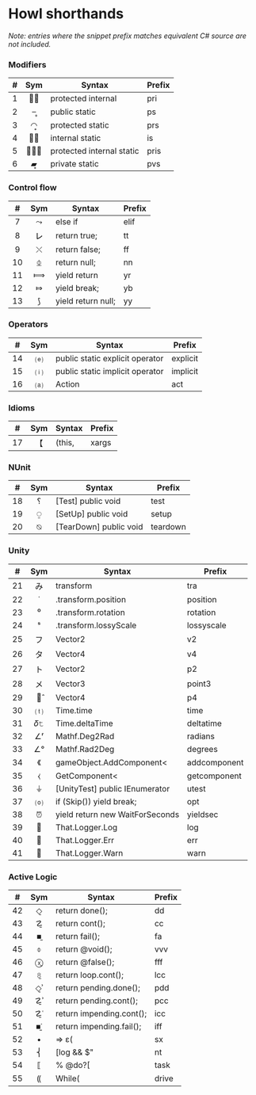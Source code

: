 # Howl shorthands

*Note: entries where the snippet prefix matches
equivalent C# source are not included.*

### Modifiers
|  #  | Sym | Syntax    | Prefix |
| :-: | :-: | ---       | ---     |
| 1 | ︲̑ | protected internal | pri |
| 2 | ‒̥ | public static | ps |
| 3 | ◠̥ | protected static | prs |
| 4 | ︲̥ | internal static | is |
| 5 | ︲̥̑ | protected internal static | pris |
| 6 | ▰̥ | private static | pvs |

### Control flow
|  #  | Sym | Syntax    | Prefix |
| :-: | :-: | ---       | ---     |
| 7 | ⤳ | else if | elif |
| 8 | ㆑ | return true; | tt |
| 9 | ⤬ | return false; | ff |
| 10 | ⏂ | return null; | nn |
| 11 | ⟾ | yield return | yr |
| 12 | ⤇ | yield break; | yb |
| 13 | ⟆ | yield return null; | yy |

### Operators
|  #  | Sym | Syntax    | Prefix |
| :-: | :-: | ---       | ---     |
| 14 | ⒠ | public static explicit operator | explicit |
| 15 | ⒤ | public static implicit operator | implicit |
| 16 | ⒜ | Action | act |

### Idioms
|  #  | Sym | Syntax    | Prefix |
| :-: | :-: | ---       | ---     |
| 17 | 【 | (this, | xargs |

### NUnit
|  #  | Sym | Syntax    | Prefix |
| :-: | :-: | ---       | ---     |
| 18 | ؟ | [Test] public void | test |
| 19 | ⍜ | [SetUp] public void | setup |
| 20 | ⍉ | [TearDown] public void | teardown |

### Unity
|  #  | Sym | Syntax    | Prefix |
| :-: | :-: | ---       | ---     |
| 21 | み | transform | tra |
| 22 | ˙ | .transform.position | position |
| 23 | ⁰ | .transform.rotation | rotation |
| 24 | ˢ | .transform.lossyScale | lossyscale |
| 25 | フ | Vector2 | v2 |
| 26 | タ | Vector4 | v4 |
| 27 | ト | Vector2 | p2 |
| 28 | メ | Vector3 | point3 |
| 29 | メ̂ | Vector4 | p4 |
| 30 | ⒯ | Time.time | time |
| 31 | 𝛿𝚝 | Time.deltaTime | deltatime |
| 32 | ∠ʳ | Mathf.Deg2Rad | radians |
| 33 | ∠° | Mathf.Rad2Deg | degrees |
| 34 | 《 | gameObject.AddComponent< | addcomponent |
| 35 | ⧼ | GetComponent< | getcomponent |
| 36 | ⏚ | [UnityTest] public IEnumerator | utest |
| 37 | ⒪ | if (Skip()) yield break; | opt |
| 38 | ⏰ | yield return new WaitForSeconds | yieldsec |
| 39 | 🍥 | That.Logger.Log | log |
| 40 | 🔺 | That.Logger.Err | err |
| 41 | 🔸 | That.Logger.Warn | warn |

### Active Logic
|  #  | Sym | Syntax    | Prefix |
| :-: | :-: | ---       | ---     |
| 42 | ◇̠ | return done(); | dd |
| 43 | ☡̱ | return cont(); | cc |
| 44 | ■̠ | return fail(); | fa |
| 45 | ⌽ | return @void(); | vvv |
| 46 | ⓧ̱ | return @false(); | fff |
| 47 | 𝟾̱ | return loop.cont(); | lcc |
| 48 | ◇̠ʾ | return pending.done(); | pdd |
| 49 | ☡̱ʾ | return pending.cont(); | pcc |
| 50 | ☡̱ʿ | return impending.cont(); | icc |
| 51 | ■̠ʿ | return impending.fail(); | iff |
| 52 | • | => ε( | sx |
| 53 | ⎨ | [log && $" | nt |
| 54 | ⟦ | % @do?[ | task |
| 55 | ⸨ | While( | drive |
